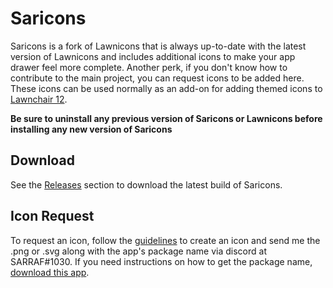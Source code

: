 # Saricons
Saricons is a fork of Lawnicons that is always up-to-date with the latest version of Lawnicons and includes additional icons to make your app drawer feel more complete. Another perk, if you don't know how to contribute to the main project, you can request icons to be added here.
These icons can be used normally as an add-on for adding themed icons to [Lawnchair 12](https://github.com/LawnchairLauncher/lawnchair).

**Be sure to uninstall any previous version of Saricons or Lawnicons before installing any new version of Saricons**

## Download
See the [Releases](https://github.com/SARRAF-5757/Saricons/releases) section to download the latest build of Saricons.

## Icon Request
To request an icon, follow the [guidelines](https://github.com/LawnchairLauncher/lawnicons/blob/develop/CONTRIBUTING.md) to create an icon and send me the .png or .svg along with the app's package name via discord at SARRAF#1030. If you need instructions on how to get the package name, [download this app](https://github.com/MuntashirAkon/AppManager).